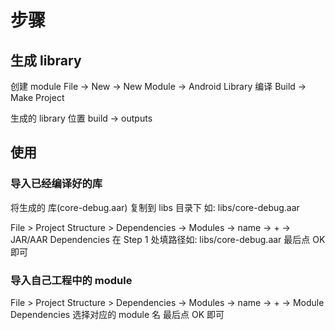 # 步骤

## 生成 library

创建 module
File -> New -> New Module -> Android Library
编译
Build -> Make Project

生成的 library 位置
build -> outputs

## 使用

### 导入已经编译好的库

将生成的 库(core-debug.aar) 复制到 libs 目录下
如: libs/core-debug.aar

File > Project Structure > Dependencies -> Modules -> name -> + -> JAR/AAR Dependencies
在 Step 1 处填路径如: libs/core-debug.aar
最后点 OK 即可

### 导入自己工程中的 module

File > Project Structure > Dependencies -> Modules -> name -> + -> Module Dependencies
选择对应的 module 名
最后点 OK 即可
